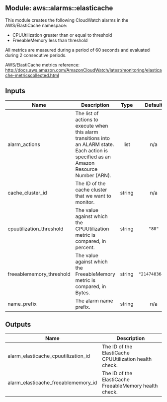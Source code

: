 ## Module: aws::alarms::elasticache

This module creates the following CloudWatch alarms in the
AWS/ElastiCache namespace:

  - CPUUtilization greater than or equal to threshold
  - FreeableMemory less than threshold

All metrics are measured during a period of 60 seconds and evaluated
during 2 consecutive periods.

AWS/ElastiCache metrics reference:
http://docs.aws.amazon.com/AmazonCloudWatch/latest/monitoring/elasticache-metricscollected.html

## Inputs

| Name | Description | Type | Default | Required |
|------|-------------|:----:|:-----:|:-----:|
| alarm\_actions | The list of actions to execute when this alarm transitions into an ALARM state. Each action is specified as an Amazon Resource Number \(ARN\). | list | n/a | yes |
| cache\_cluster\_id | The ID of the cache cluster that we want to monitor. | string | n/a | yes |
| cpuutilization\_threshold | The value against which the CPUUtilization metric is compared, in percent. | string | `"80"` | no |
| freeablememory\_threshold | The value against which the FreeableMemory metric is compared, in Bytes. | string | `"2147483648"` | no |
| name\_prefix | The alarm name prefix. | string | n/a | yes |

## Outputs

| Name | Description |
|------|-------------|
| alarm\_elasticache\_cpuutilization\_id | The ID of the ElastiCache CPUUtilization health check. |
| alarm\_elasticache\_freeablememory\_id | The ID of the ElastiCache FreeableMemory health check. |

